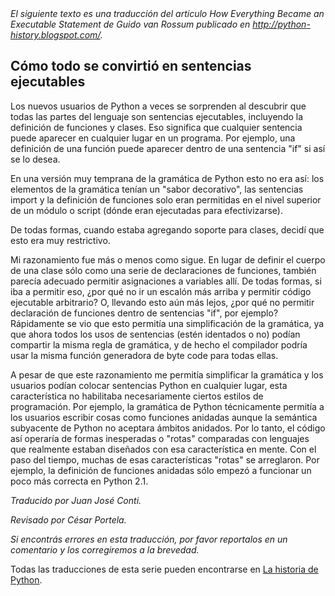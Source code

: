<html><body><em>El siguiente texto es una traducción del artículo How Everything Became an Executable Statement de Guido van Rossum publicado en <a href="http://python-history.blogspot.com/" target="_blank">http://python-history.blogspot.com/</a>.</em>

<!--more-->

<h2>Cómo todo se convirtió en sentencias ejecutables</h2>

Los nuevos usuarios de Python a veces se sorprenden al descubrir que todas las partes del lenguaje son sentencias ejecutables, incluyendo la definición de funciones y clases. Eso significa que cualquier sentencia puede aparecer en cualquier lugar en un programa. Por ejemplo, una definición de una función puede aparecer dentro de una sentencia "if" si así se lo desea.



En una versión muy temprana de la gramática de Python esto no era así: los elementos de la gramática tenían un "sabor decorativo", las sentencias import y la definición de funciones solo eran permitidas en el nivel superior de un módulo o script (dónde eran ejecutadas para efectivizarse).



De todas formas, cuando estaba agregando soporte para clases, decidí que esto era muy restrictivo.



Mi razonamiento fue más o menos como sigue. En lugar de definir el cuerpo de una clase sólo como una serie de declaraciones de funciones, también parecía adecuado permitir asignaciones a variables allí. De todas formas, si iba a permitir eso, ¿por qué no ir un escalón más arriba y permitir código ejecutable arbitrario? O, llevando esto aún más lejos, ¿por qué no permitir declaración de funciones dentro de sentencias "if", por ejemplo? Rápidamente se vio que esto permitía una simplificación de la gramática, ya que ahora todos los usos de sentencias (estén identados o no) podían compartir la misma regla de gramática, y de hecho el compilador podría usar la misma función generadora de byte code para todas ellas.



A pesar de que este razonamiento me permitía simplificar la gramática y los usuarios podían colocar sentencias Python en cualquier lugar, esta característica no habilitaba necesariamente ciertos estilos de programación. Por ejemplo, la gramática de Python técnicamente permitía a los usuarios escribir cosas como funciones anidadas aunque la semántica subyacente de Python no aceptara ámbitos anidados. Por lo tanto, el código así operaría de formas inesperadas o "rotas" comparadas con lenguajes que realmente estaban diseñados con esa característica en mente. Con el paso del tiempo, muchas de esas características "rotas" se arreglaron. Por ejemplo, la definición de funciones anidadas sólo empezó a funcionar un poco más correcta en Python 2.1.

<em>Traducido por Juan José Conti.

Revisado por César Portela.

Si encontrás errores en esta traducción, por favor reportalos en un comentario y los corregiremos a la brevedad.</em>

Todas las traducciones de esta serie pueden encontrarse en <a href="/categoria/aprendiendo-python/historia/" target="_self">La historia de Python</a>.</body></html>
